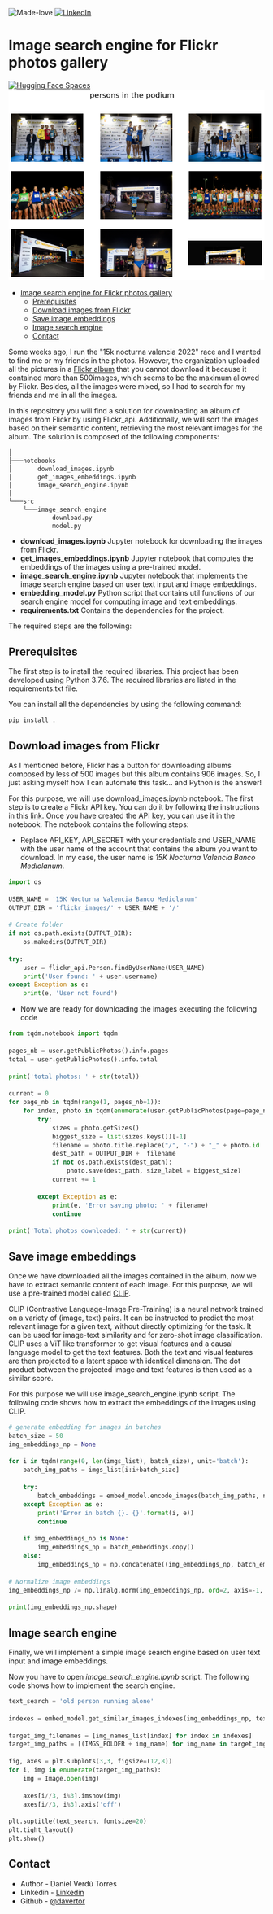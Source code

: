 ![Made-love][made-love-shield]
[![LinkedIn][linkedin-shield]](https://linkedin.com/daniel-verdu-torres)

# Image search engine for Flickr photos gallery

[![Hugging Face Spaces](https://img.shields.io/badge/%F0%9F%A4%97%20Hugging%20Face-Spaces-blue)](https://huggingface.co/spaces/davertor/15k-nocturna-valencia-image-search)
![app_example](imgs/app_example.png)

<!-- TOC -->

- [Image search engine for Flickr photos gallery](#image-search-engine-for-flickr-photos-gallery)
  - [Prerequisites](#prerequisites)
  - [Download images from Flickr](#download-images-from-flickr)
  - [Save image embeddings](#save-image-embeddings)
  - [Image search engine](#image-search-engine)
  - [Contact](#contact)

<!-- /TOC -->

Some weeks ago, I run the "15k nocturna valencia 2022" race and I wanted to find me or my friends in the photos. However, the organization uploaded all the pictures in a [Flickr album](https://www.flickr.com/photos/196660022@N06/albums/72177720302627337) that you cannot download it because it contained more than 500images, which seems to be the maximum allowed by Flickr. Besides, all the images were mixed, so I had to search for my friends and me in all the images.

In this repository you will find a solution for downloading an album of images from Flickr by using Flickr_api. Additionally, we will sort the images based on their semantic content, retrieving the most relevant images for the album. The solution is composed of the following components:

```text
│
├───notebooks
│       download_images.ipynb
│       get_images_embeddings.ipynb
│       image_search_engine.ipynb
│
└───src
    └───image_search_engine
            download.py
            model.py
```


* **download_images.ipynb** Jupyter notebook for downloading the images from Flickr.
* **get_images_embeddings.ipynb** Jupyter notebook that computes the embeddings of the images using a pre-trained model.
* **image_search_engine.ipynb** Jupyter notebook that implements the image search engine based on user text input and image embeddings.
* **embedding_model.py** Python script that contains util functions of our search engine model for computing image and text embeddings.
* **requirements.txt** Contains the dependencies for the project.

The required steps are the following:

## Prerequisites

The first step is to install the required libraries. This project has been developed using Python 3.7.6. The required libraries are listed in the requirements.txt file. 

You can install all the dependencies by using the following command:

```python
pip install .
```


## Download images from Flickr

As I mentioned before, Flickr has a button for downloading albums composed by less of 500 images but this album contains 906 images. So, I just asking myself how I can automate this task... and Python is the answer!

For this purpose, we will use download_images.ipynb notebook. The first step is to create a Flickr API key. You can do it by following the instructions in this [link](https://www.flickr.com/services/api/keys). Once you have created the API key, you can use it in the notebook. The notebook contains the following steps:

* Replace API_KEY, API_SECRET with your credentials and USER_NAME with the user name of the account that contains the album you want to download. In my case, the user name is *15K Nocturna Valencia Banco Mediolanum*.

```python
import os

USER_NAME = '15K Nocturna Valencia Banco Mediolanum'
OUTPUT_DIR = 'flickr_images/' + USER_NAME + '/'

# Create folder
if not os.path.exists(OUTPUT_DIR):
    os.makedirs(OUTPUT_DIR)

try:
    user = flickr_api.Person.findByUserName(USER_NAME)
    print('User found: ' + user.username)
except Exception as e:
    print(e, 'User not found')
```

* Now we are ready for downloading the images executing the following code

```python
from tqdm.notebook import tqdm

pages_nb = user.getPublicPhotos().info.pages
total = user.getPublicPhotos().info.total

print('total photos: ' + str(total))

current = 0
for page_nb in tqdm(range(1, pages_nb+1)):
    for index, photo in tqdm(enumerate(user.getPublicPhotos(page=page_nb))):
        try:
            sizes = photo.getSizes()
            biggest_size = list(sizes.keys())[-1]
            filename = photo.title.replace("/", "-") + "_" + photo.id
            dest_path = OUTPUT_DIR +  filename
            if not os.path.exists(dest_path):
                photo.save(dest_path, size_label = biggest_size)
            current += 1

        except Exception as e:
            print(e, 'Error saving photo: ' + filename)
            continue

print('Total photos downloaded: ' + str(current))
```

## Save image embeddings

Once we have downloaded all the images contained in the album, now we have to extract semantic content of each image. For this purpose, we will use a pre-trained model called [CLIP](https://huggingface.co/docs/transformers/model_doc/clip/).

CLIP (Contrastive Language-Image Pre-Training) is a neural network trained on a variety of (image, text) pairs. It can be instructed to predict the most relevant image for a given text, without directly optimizing for the task. It can be used for image-text similarity and for zero-shot image classification. CLIP uses a ViT like transformer to get visual features and a causal language model to get the text features. Both the text and visual features are then projected to a latent space with identical dimension. The dot product between the projected image and text features is then used as a similar score.

For this purpose we will use image_search_engine.ipynb script. The following code shows how to extract the embeddings of the images using CLIP.

```python
# generate embedding for images in batches
batch_size = 50
img_embeddings_np = None

for i in tqdm(range(0, len(imgs_list), batch_size), unit='batch'):
    batch_img_paths = imgs_list[i:i+batch_size]

    try:
        batch_embeddings = embed_model.encode_images(batch_img_paths, normalize=False)
    except Exception as e:
        print('Error in batch {}. {}'.format(i, e))
        continue

    if img_embeddings_np is None:
        img_embeddings_np = batch_embeddings.copy()
    else:
        img_embeddings_np = np.concatenate((img_embeddings_np, batch_embeddings), axis=0)

# Normalize image embeddings
img_embeddings_np /= np.linalg.norm(img_embeddings_np, ord=2, axis=-1, keepdims=True)

print(img_embeddings_np.shape)
```

## Image search engine

Finally, we will implement a simple image search engine based on user text input and image embeddings.

Now you have to open *image_search_engine.ipynb* script. The following code shows how to implement the search engine.

```python
text_search = 'old person running alone'

indexes = embed_model.get_similar_images_indexes(img_embeddings_np, text_search, n=9)

target_img_filenames = [img_names_list[index] for index in indexes]
target_img_paths = [(IMGS_FOLDER + img_name) for img_name in target_img_filenames]

fig, axes = plt.subplots(3,3, figsize=(12,8))
for i, img in enumerate(target_img_paths):
    img = Image.open(img)

    axes[i//3, i%3].imshow(img)
    axes[i//3, i%3].axis('off')

plt.suptitle(text_search, fontsize=20)
plt.tight_layout()
plt.show()
```


## Contact
* Author - Daniel Verdú Torres
* Linkedin - [Linkedin](https://linkedin.com/daniel-verdu-torres)
* Github - [@davertor](https://github.com/davertor)

<!--  MARKDOWN LINKS & IMAGES -->
[linkedin-url]: https://linkedin.com/daniel-verdu-torres
[github-url]: https://github.com/davertor

[made-love-shield]: https://img.shields.io/badge/-Made%20with%20love%20❤️-orange.svg?style=for-the-badge
[license-shield]: https://img.shields.io/badge/License-GNU-brightgreen.svg?style=for-the-badge
[linkedin-shield]: https://img.shields.io/badge/-LinkedIn-darkblue.svg?style=for-the-badge&logo=linkedin
[github-shield]: https://img.shields.io/badge/-Github-black.svg?style=for-the-badge&logo=github
[twitter-shield]: https://img.shields.io/badge/-Twitter-blue.svg?style=for-the-badge&logo=twitter